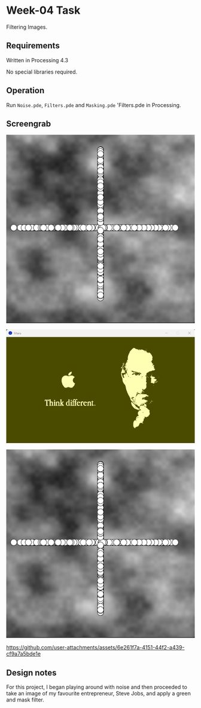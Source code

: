 # Week-04 Task

Filtering Images.

## Requirements

Written in Processing 4.3

No special libraries required.

## Operation

Run `Noise.pde`, `Filters.pde` and `Masking.pde` 'Filters.pde in Processing. 

## Screengrab


![image alt](https://github.com/Jollyboytheo/Computational-Practices-Sound-and-Image-Processing-/blob/ab2698f9be48ea7736c16b2111ad53738e84fd15/Week%204/Tasks/Noise/Screenshot%20(noise).png)

![image alt](https://github.com/Jollyboytheo/Computational-Practices-Sound-and-Image-Processing-/blob/fc1ccf2c03aee6d37b9e9f586b1741c04064f502/Week%204/Tasks/Filters/Screenshot%20(filter).png)

![image alt](https://github.com/Jollyboytheo/Computational-Practices-Sound-and-Image-Processing-/blob/ab2698f9be48ea7736c16b2111ad53738e84fd15/Week%204/Tasks/Noise/Screenshot%20(noise).png)



https://github.com/user-attachments/assets/6e261f7a-4151-44f2-a439-cf9a7a5bde1e



## Design notes

For this project, I began playing around with noise and then proceeded to take an image of my favourite entrepreneur, Steve Jobs, and apply a green and mask filter.
